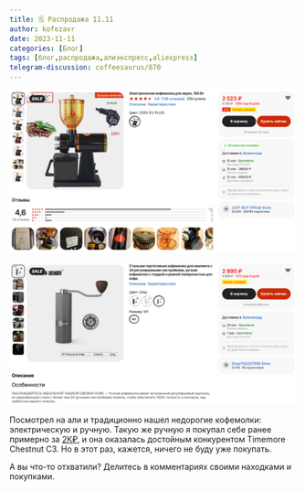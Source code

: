 ```yaml
---
title: 🗒 Распродажа 11.11
author: kofezavr
date: 2023-11-11
categories: [Блог]
tags: [блог,распродажа,алиэкспресс,aliexpress]
telegram-discussion: coffeesaurus/870
--- 
```

![Распродажа 11.11](/assets/img/posts/23/11/11-11-01.jpg)

![Распродажа 11.11](/assets/img/posts/23/11/11-11-02.jpg)

Посмотрел на али и традиционно нашел недорогие кофемолки: электрическую и ручную. Такую же ручную я покупал себе ранее примерно за [2К₽](https://t.me/coffeesaurus/724), и она оказалась достойным конкурентом Timemore Chestnut C3. Но в этот раз, кажется, ничего не буду уже покупать.

А вы что-то отхватили? Делитесь в комментариях своими находками и покупками.